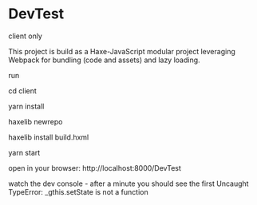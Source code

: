 # DevTest
client only

This project is build as a Haxe-JavaScript modular project leveraging Webpack for bundling (code and assets) and lazy loading.

run 

cd client

yarn install

haxelib newrepo

haxelib install build.hxml

yarn start

open in your browser: 
http://localhost:8000/DevTest

watch the dev console - after a minute you should see the first Uncaught TypeError: _gthis.setState is not a function